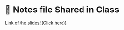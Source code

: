 # 🎨 **Notes file Shared in Class**  
[Link of the slides! (Click here)}](https://www.canva.com/design/DAGVU1RXwn0/EBNpEgL7LxVUQd6ThorItA/edit)  
